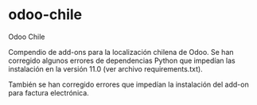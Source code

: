 # odoo-chile
Odoo Chile

Compendio de add-ons para la localización chilena de Odoo. Se han corregido algunos errores de dependencias Python que impedían las instalación en la versión 11.0 (ver archivo requirements.txt). 

También se han corregido errores que impedían la instalación del add-on para factura electrónica.
